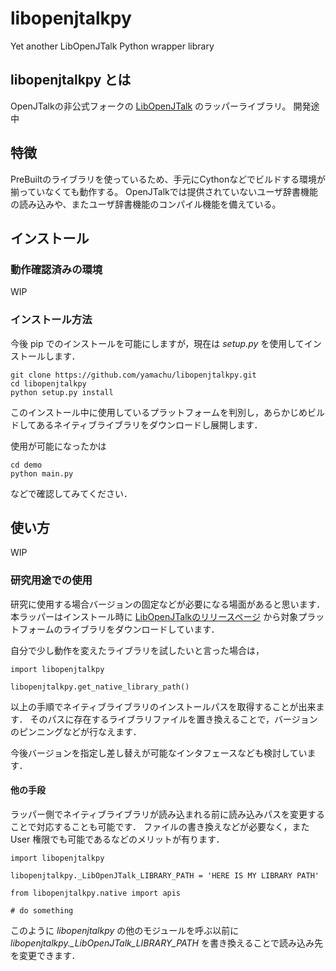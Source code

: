 # libopenjtalkpy

Yet another LibOpenJTalk Python wrapper library

## libopenjtalkpy とは

OpenJTalkの非公式フォークの [LibOpenJTalk](https://github.com/yamachu/LibOpenJTalk) のラッパーライブラリ。
開発途中

## 特徴

PreBuiltのライブラリを使っているため、手元にCythonなどでビルドする環境が揃っていなくても動作する。
OpenJTalkでは提供されていないユーザ辞書機能の読み込みや、またユーザ辞書機能のコンパイル機能を備えている。

## インストール

### 動作確認済みの環境

WIP

### インストール方法

今後 pip でのインストールを可能にしますが，現在は _setup.py_ を使用してインストールします．

```
git clone https://github.com/yamachu/libopenjtalkpy.git
cd libopenjtalkpy
python setup.py install
```

このインストール中に使用しているプラットフォームを判別し，あらかじめビルドしてあるネイティブライブラリをダウンロードし展開します．

使用が可能になったかは

```
cd demo
python main.py
```

などで確認してみてください．


## 使い方

WIP

### 研究用途での使用

研究に使用する場合バージョンの固定などが必要になる場面があると思います．
本ラッパーはインストール時に [LibOpenJTalkのリリースページ](https://github.com/yamachu/LibOpenJTalk/release) から対象プラットフォームのライブラリをダウンロードしています．

自分で少し動作を変えたライブラリを試したいと言った場合は，

```
import libopenjtalkpy

libopenjtalkpy.get_native_library_path()
```

以上の手順でネイティブライブラリのインストールパスを取得することが出来ます．
そのパスに存在するライブラリファイルを置き換えることで，バージョンのピンニングなどが行なえます．

今後バージョンを指定し差し替えが可能なインタフェースなども検討しています．

#### 他の手段

ラッパー側でネイティブライブラリが読み込まれる前に読み込みパスを変更することで対応することも可能です．
ファイルの書き換えなどが必要なく，また User 権限でも可能であるなどのメリットが有ります．

```
import libopenjtalkpy

libopenjtalkpy._LibOpenJTalk_LIBRARY_PATH = 'HERE IS MY LIBRARY PATH'

from libopenjtalkpy.native import apis

# do something
```

このように _libopenjtalkpy_ の他のモジュールを呼ぶ以前に _libopenjtalkpy.\_LibOpenJTalk\_LIBRARY\_PATH_ を書き換えることで読み込み先を変更できます．
